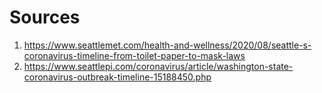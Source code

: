 # Sources

1. https://www.seattlemet.com/health-and-wellness/2020/08/seattle-s-coronavirus-timeline-from-toilet-paper-to-mask-laws
2. https://www.seattlepi.com/coronavirus/article/washington-state-coronavirus-outbreak-timeline-15188450.php 